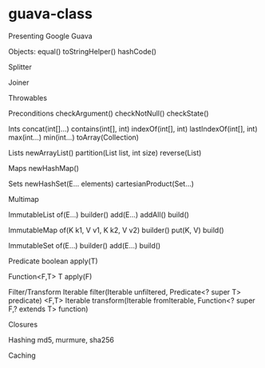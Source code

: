 guava-class
===========

Presenting Google Guava

Objects:
  equal()
  toStringHelper()
  hashCode()

Splitter

Joiner

Throwables

Preconditions
  checkArgument()
  checkNotNull()
  checkState()

Ints
  concat(int[]...)
  contains(int[], int)
  indexOf(int[], int)
  lastIndexOf(int[], int)
  max(int...)
  min(int...)
  toArray(Collection<Integer>)

Lists
  newArrayList()
  partition(List<T> list, int size)
  reverse(List)

Maps
  newHashMap()

Sets
  newHashSet(E... elements)
  cartesianProduct(Set...)

Multimap

ImmutableList
  of(E...)
  builder()
  add(E...)
  addAll()
  build()

ImmutableMap
  of(K k1, V v1, K k2, V v2)
  builder()
  put(K, V)
  build()

ImmutableSet
  of(E...)
  builder()
  add(E...)
  build()

Predicate<T>
  boolean apply(T)

Function<F,T>
  T apply(F)

Filter/Transform
  <T> Iterable<T> filter(Iterable<T> unfiltered, Predicate<? super T> predicate)
  <F,T> Iterable<T> transform(Iterable<F> fromIterable, Function<? super F,? extends T> function)

Closures

Hashing
  md5, murmure, sha256

Caching
